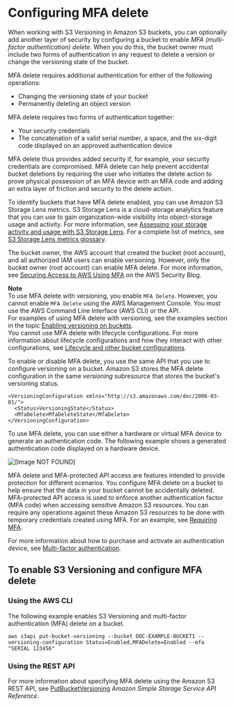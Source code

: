 # Configuring MFA delete<a name="MultiFactorAuthenticationDelete"></a>

When working with S3 Versioning in Amazon S3 buckets, you can optionally add another layer of security by configuring a bucket to enable *MFA \(multi\-factor authentication\) delete*\. When you do this, the bucket owner must include two forms of authentication in any request to delete a version or change the versioning state of the bucket\.

MFA delete requires additional authentication for either of the following operations:
+ Changing the versioning state of your bucket
+ Permanently deleting an object version

MFA delete requires two forms of authentication together:
+ Your security credentials
+ The concatenation of a valid serial number, a space, and the six\-digit code displayed on an approved authentication device

MFA delete thus provides added security if, for example, your security credentials are compromised\. MFA delete can help prevent accidental bucket deletions by requiring the user who initiates the delete action to prove physical possession of an MFA device with an MFA code and adding an extra layer of friction and security to the delete action\.

To identify buckets that have MFA delete enabled, you can use Amazon S3 Storage Lens metrics\. S3 Storage Lens is a cloud\-storage analytics feature that you can use to gain organization\-wide visibility into object\-storage usage and activity\. For more information, see [ Assessing your storage activity and usage with S3 Storage Lens](https://docs.aws.amazon.com/AmazonS3/latest/userguide/storage_lens?icmpid=docs_s3_user_guide_MultiFactorAuthenticationDelete.html)\. For a complete list of metrics, see [ S3 Storage Lens metrics glossary](https://docs.aws.amazon.com/AmazonS3/latest/userguide/storage_lens_metrics_glossary.html?icmpid=docs_s3_user_guide_MultiFactorAuthenticationDelete.html)\.

The bucket owner, the AWS account that created the bucket \(root account\), and all authorized IAM users can enable versioning\. However, only the bucket owner \(root account\) can enable MFA delete\. For more information, see [Securing Access to AWS Using MFA](http://aws.amazon.com/blogs/security/securing-access-to-aws-using-mfa-part-3/) on the AWS Security Blog\.

**Note**  
To use MFA delete with versioning, you enable `MFA Delete`\. However, you cannot enable `MFA Delete` using the AWS Management Console\. You must use the AWS Command Line Interface \(AWS CLI\) or the API\.   
For examples of using MFA delete with versioning, see the examples section in the topic [Enabling versioning on buckets](manage-versioning-examples.md)\.  
You cannot use MFA delete with lifecycle configurations\. For more information about lifecycle configurations and how they interact with other configurations, see [Lifecycle and other bucket configurations](lifecycle-and-other-bucket-config.md)\.

To enable or disable MFA delete, you use the same API that you use to configure versioning on a bucket\. Amazon S3 stores the MFA delete configuration in the same *versioning* subresource that stores the bucket's versioning status\.

```
<VersioningConfiguration xmlns="http://s3.amazonaws.com/doc/2006-03-01/"> 
  <Status>VersioningState</Status>
  <MfaDelete>MfaDeleteState</MfaDelete>  
</VersioningConfiguration>
```

To use MFA delete, you can use either a hardware or virtual MFA device to generate an authentication code\. The following example shows a generated authentication code displayed on a hardware device\.

![\[Image NOT FOUND\]](http://docs.aws.amazon.com/AmazonS3/latest/userguide/images/MFADevice.png)

MFA delete and MFA\-protected API access are features intended to provide protection for different scenarios\. You configure MFA delete on a bucket to help ensure that the data in your bucket cannot be accidentally deleted\. MFA\-protected API access is used to enforce another authentication factor \(MFA code\) when accessing sensitive Amazon S3 resources\. You can require any operations against these Amazon S3 resources to be done with temporary credentials created using MFA\. For an example, see [Requiring MFA](example-bucket-policies.md#example-bucket-policies-MFA)\. 

For more information about how to purchase and activate an authentication device, see [Multi\-factor authentication](http://aws.amazon.com/iam/details/mfa/)\.

## To enable S3 Versioning and configure MFA delete<a name="enable-versioning-mfa-delete"></a>

### Using the AWS CLI<a name="enable-versioning-mfa-delete-cli"></a>

The following example enables S3 Versioning and multi\-factor authentication \(MFA\) delete on a bucket\.

```
aws s3api put-bucket-versioning --bucket DOC-EXAMPLE-BUCKET1 --versioning-configuration Status=Enabled,MFADelete=Enabled --mfa "SERIAL 123456"
```

### Using the REST API<a name="enable-versioning-mfa-delete-rest-api"></a>

For more information about specifying MFA delete using the Amazon S3 REST API, see [PutBucketVersioning](https://docs.aws.amazon.com/AmazonS3/latest/API/API_PutBucketVersioning.html) *Amazon Simple Storage Service API Reference*\.